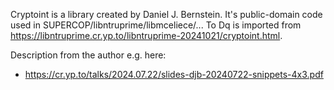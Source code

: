 Cryptoint is a library created by Daniel J. Bernstein.
It's public-domain code used in SUPERCOP/libntruprime/libmceliece/...
To Dq is imported from https://libntruprime.cr.yp.to/libntruprime-20241021/cryptoint.html.

Description from the author e.g. here:
 - https://cr.yp.to/talks/2024.07.22/slides-djb-20240722-snippets-4x3.pdf
